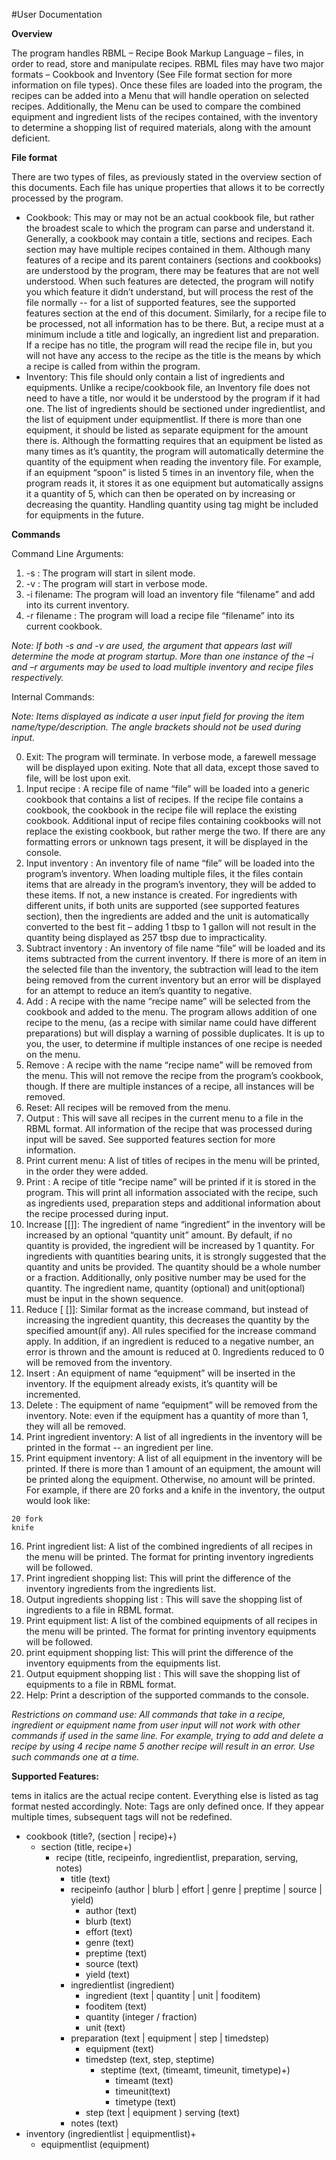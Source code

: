 #User Documentation

**Overview**

The program handles RBML – Recipe Book Markup Language – files, in order to read, store and manipulate recipes. RBML files may have two major formats – Cookbook and Inventory (See File format section for more information on file types). Once these files are loaded into the program, the recipes can be added into a Menu that will handle operation on selected recipes. Additionally, the Menu can be used to compare the combined equipment and ingredient lists of the recipes contained, with the inventory to determine a shopping list of required materials, along with the amount deficient.

**File format**

There are two types of files, as previously stated in the overview section of this documents. Each file has unique properties that allows it to be correctly processed by the program.
- Cookbook: This may or may not be an actual cookbook file, but rather the broadest scale to which the program can parse and understand it. Generally, a cookbook may contain a title, sections and recipes. Each section may have multiple recipes contained in them. Although many features of a recipe and its parent containers (sections and cookbooks) are understood by the program, there may be features that are not well understood. When such features are detected, the program will notify you which feature it didn’t understand, but will process the rest of the file normally -- for a list of supported features, see the supported features section at the end of this document. Similarly, for a recipe file to be processed, not all information has to be there. But, a recipe must at a minimum include a title and logically, an ingredient list and preparation. If a recipe has no title, the program will read the recipe file in, but you will not have any access to the recipe as the title is the means by which a recipe is called from within the program.
- Inventory: This file should only contain a list of ingredients and equipments. Unlike a recipe/cookbook file, an Inventory file does not need to have a title, nor would it be understood by the program if it had one. The list of ingredients should be sectioned under ingredientlist, and the list of equipment under equipmentlist. If there is more than one equipment, it should be listed as separate equipment for the amount there is. Although the formatting requires that an equipment be listed as many times as it’s quantity, the program will automatically determine the quantity of the equipment when reading the inventory file. For example, if an equipment “spoon” is listed 5 times in an inventory file, when the program reads it, it stores it as one equipment but automatically assigns it a quantity of 5, which can then be operated on by increasing or decreasing the quantity. Handling quantity using <quantity> tag might be included for equipments in the future.

**Commands**

Command Line Arguments:
1. -s : The program will start in silent mode.
2. -v : The program will start in verbose mode.
3. -i filename: The program will load an inventory file “filename” and add into its current inventory.
4. -r filename : The program will load a recipe file “filename” into its current cookbook.

*Note: If both -s and -v are used, the argument that appears last will determine the mode at program startup. More than one instance of the –i and –r arguments may be used to load multiple inventory and recipe files respectively.*

Internal Commands:

*Note: Items displayed as <item> indicate a user input field for proving the item name/type/description. The angle brackets should not be used during input.*

0. Exit: The program will terminate. In verbose mode, a farewell message will be displayed upon exiting. Note that all data, except those saved to file, will be lost upon exit.
1. Input recipe <file>: A recipe file of name “file” will be loaded into a generic cookbook that contains a list of recipes. If the recipe file contains a cookbook, the cookbook in the recipe file will replace the existing cookbook. Additional input of recipe files containing cookbooks will not replace the existing cookbook, but rather merge the two. If there are any formatting errors or unknown tags present, it will be displayed in the console.
2. Input inventory <file>: An inventory file of name “file” will be loaded into the program’s inventory. When loading multiple files, it the files contain items that are already in the program’s inventory, they will be added to these items. If not, a new instance is created. For ingredients with different units, if both units are supported (see supported features section), then the ingredients are added and the unit is automatically converted to the best fit – adding 1 tbsp to 1 gallon will not result in the quantity being displayed as 257 tbsp due to impracticality.
3. Subtract inventory <file>: An inventory of file name “file” will be loaded and its items subtracted from the current inventory. If there is more of an item in the selected file than the inventory, the subtraction will lead to the item being removed from the current inventory but an error will be displayed for an attempt to reduce an item’s quantity to negative.
4. Add <recipe name>: A recipe with the name “recipe name” will be selected from the cookbook and added to the menu. The program allows addition of one recipe to the menu, (as a recipe with similar name could have different preparations) but will display a warning of possible duplicates. It is up to you, the user, to determine if multiple instances of one recipe is needed on the menu.
5. Remove <recipe name>: A recipe with the name “recipe name” will be removed from the menu. This will not remove the recipe from the program’s cookbook, though. If there are multiple instances of a recipe, all instances will be removed.
6. Reset: All recipes will be removed from the menu.
7. Output <file>: This will save all recipes in the current menu to a file in the RBML format. All
information of the recipe that was processed during input will be saved. See supported
features section for more information.
8. Print current menu: A list of titles of recipes in the menu will be printed, in the order they
were added.
9. Print <recipe name>: A recipe of title “recipe name” will be printed if it is stored in the
program. This will print all information associated with the recipe, such as ingredients used, preparation steps and additional information about the recipe processed during input.
10. Increase <ingredient> [<quantity>[<unit>]]: The ingredient of name “ingredient” in the inventory will be increased by an optional “quantity unit” amount. By default, if no quantity is provided, the ingredient will be increased by 1 quantity. For ingredients with quantities bearing units, it is strongly suggested that the quantity and units be provided. The quantity should be a whole number or a fraction. Additionally, only positive number may be used for the quantity. The ingredient name, quantity (optional) and unit(optional) must be input in the shown sequence.
11. Reduce <ingredient> [<quantity> [<unit>]]: Similar format as the increase command, but instead of increasing the ingredient quantity, this decreases the quantity by the specified amount(if any). All rules specified for the increase command apply. In addition, if an ingredient is reduced to a negative number, an error is thrown and the amount is reduced at 0. Ingredients reduced to 0 will be removed from the inventory.
12. Insert <equipment>: An equipment of name “equipment” will be inserted in the inventory. If the equipment already exists, it’s quantity will be incremented.
13. Delete <equipment>: The equipment of name “equipment” will be removed from the inventory. Note: even if the equipment has a quantity of more than 1, they will all be removed.
14. Print ingredient inventory: A list of all ingredients in the inventory will be printed in the format <quantity> <unit> <ingredient> -- an ingredient per line.
15. Print equipment inventory: A list of all equipment in the inventory will be printed. If there is more than 1 amount of an equipment, the amount will be printed along the equipment. Otherwise, no amount will be printed. For example, if there are 20 forks and a knife in the inventory, the output would look like:
```
20 fork
knife
```
16. Print ingredient list: A list of the combined ingredients of all recipes in the menu will be printed. The format for printing inventory ingredients will be followed.
17. Print ingredient shopping list: This will print the difference of the inventory ingredients from the ingredients list.
18. Output ingredients shopping list <file>: This will save the shopping list of ingredients to a file in RBML format.
19. Print equipment list: A list of the combined equipments of all recipes in the menu will be printed. The format for printing inventory equipments will be followed.
20. print equipment shopping list: This will print the difference of the inventory equipments from the equipments list.
21. Output equipment shopping list <file>: This will save the shopping list of equipments to a file in RBML format.
22. Help: Print a description of the supported commands to the console.

*Restrictions on command use: All commands that take in a recipe, ingredient or equipment name from user input will not work with other commands if used in the same line. For example, trying to add and delete a recipe by using 4 recipe name 5 another recipe will result in an error. Use such commands one at a time.*

**Supported Features:**

tems in italics are the actual recipe content. Everything else is listed as tag format nested accordingly. Note: Tags are only defined once. If they appear multiple times, subsequent tags will not be redefined.
- cookbook (title?, (section | recipe)+)
  - section (title, recipe+)
    - recipe (title, recipeinfo, ingredientlist, preparation, serving, notes)
      - title (text)
      - recipeinfo (author | blurb | effort | genre | preptime | source | yield)
        - author (text)
        - blurb (text)
        - effort (text)
        - genre (text)
        - preptime (text)
        - source (text)
        - yield (text) 
      - ingredientlist (ingredient)
        - ingredient (text | quantity | unit | fooditem)
        - fooditem (text)
        - quantity (integer / fraction) 
        - unit (text)
      - preparation (text | equipment | step | timedstep)
        - equipment (text)
        - timedstep (text, step, steptime)
          - steptime (text, (timeamt, timeunit, timetype)+)
            - timeamt (text)
            - timeunit(text)
            - timetype (text)
        - step (text | equipment ) serving (text)
      - notes (text)
- inventory (ingredientlist | equipmentlist)+
  - equipmentlist (equipment)
